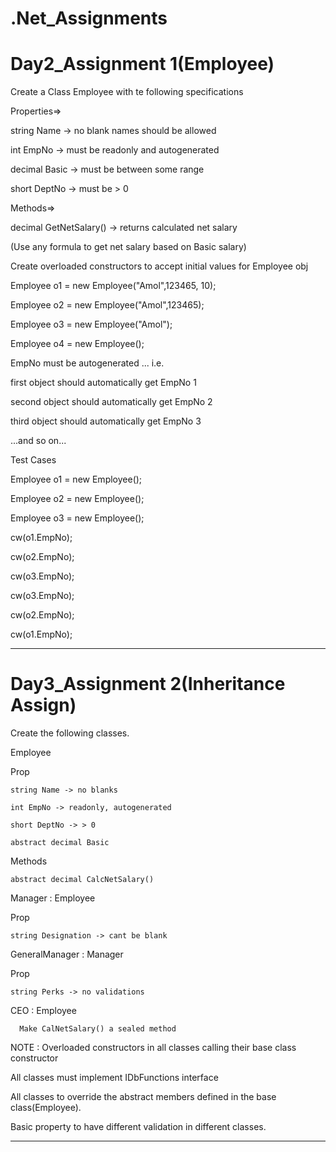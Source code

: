 # .Net_Assignments

# Day2_Assignment 1(Employee)

Create a Class Employee with te following specifications

Properties=>

string Name -> no blank names should be allowed

int EmpNo -> must be readonly and autogenerated

decimal Basic -> must be between some range

short DeptNo -> must be > 0

Methods=>

decimal GetNetSalary() -> returns calculated net salary 

(Use any formula to get net salary based on Basic salary)


Create overloaded constructors to accept initial values for Employee obj

Employee o1 = new Employee("Amol",123465, 10);

Employee o2 = new Employee("Amol",123465);

Employee o3 = new Employee("Amol");

Employee o4 = new Employee();

EmpNo must be autogenerated ... i.e.

first object should automatically get EmpNo 1

second object should automatically get EmpNo 2

third object should automatically get EmpNo 3

...and so on...

Test Cases

Employee o1 = new Employee();

Employee o2 = new Employee();

Employee o3 = new Employee();

cw(o1.EmpNo);

cw(o2.EmpNo);

cw(o3.EmpNo);

cw(o3.EmpNo);

cw(o2.EmpNo);

cw(o1.EmpNo);


-------------------------------------------------------------------------------------------------

# Day3_Assignment 2(Inheritance Assign)
Create the following classes.

Employee

   Prop	
   
	string Name -> no blanks

	int EmpNo -> readonly, autogenerated

	short DeptNo -> > 0

	abstract decimal Basic 

   Methods

	abstract decimal CalcNetSalary()

Manager : Employee

   Prop

	string Designation -> cant be blank

GeneralManager : Manager

   Prop

 	string Perks -> no validations

CEO : Employee

      Make CalNetSalary() a sealed method

NOTE : Overloaded constructors in all classes calling their base class constructor 

All classes must implement IDbFunctions interface

All classes to override the abstract members defined in the base class(Employee). 

Basic property to have different validation in different classes.


--------------------------------------------------------